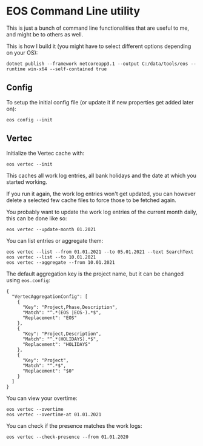 # EOS Command Line utility

This is just a bunch of command line functionalities that are useful to me, and might be to others as well.

This is how I build it (you might have to select different options depending on your OS):
```
dotnet publish --framework netcoreapp3.1 --output C:/data/tools/eos --runtime win-x64 --self-contained true
```

## Config

To setup the initial config file (or update it if new properties get added later on):
```
eos config --init
```

## Vertec

Initialize the Vertec cache with:
```
eos vertec --init
```

This caches all work log entries, all bank holidays and the date at which you started working.

If you run it again, the work log entries won't get updated, you can however delete a selected few cache files to force those to be fetched again.

You probably want to update the work log entries of the current month daily, this can be done like so:
```
eos vertec --update-month 01.2021
```

You can list entries or aggregate them:
```
eos vertec --list --from 01.01.2021 --to 05.01.2021 --text SearchText
eos vertec --list --to 10.01.2021
eos vertec --aggregate --from 10.01.2021
```

The default aggregation key is the project name, but it can be changed using `eos.config`:
```
{
  "VertecAggregationConfig": [
    {
      "Key": "Project,Phase,Description",
      "Match": "^.*(EOS |EOS-).*$",
      "Replacement": "EOS"
    },
    {
      "Key": "Project,Description",
      "Match": "^.*(HOLIDAYS).*$",
      "Replacement": "HOLIDAYS"
    },
    {
      "Key": "Project",
      "Match": "^.*$",
      "Replacement": "$0"
    }
  ]
}
```

You can view your overtime:
```
eos vertec --overtime
eos vertec --overtime-at 01.01.2021
```

You can check if the presence matches the work logs:
```
eos vertec --check-presence --from 01.01.2020
```